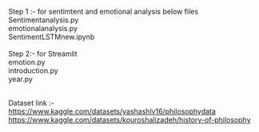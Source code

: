 Step 1 :- for sentimtent and emotional analysis below files <br>
Sentimentanalysis.py<br>
emotionalanalysis.py <br>
SentimentLSTMnew.ipynb<br><br>
Step 2:- for Streamlit <br>
emotion.py<br>
introduction.py <br>
year.py <br><br>

Dataset link :-<br>
https://www.kaggle.com/datasets/yashashlv16/philosophydata<br>
https://www.kaggle.com/datasets/kouroshalizadeh/history-of-philosophy<br>
